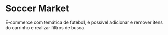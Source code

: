 # Soccer Market

E-commerce com temática de futebol, é possível adicionar e remover itens do carrinho e realizar filtros de busca.
